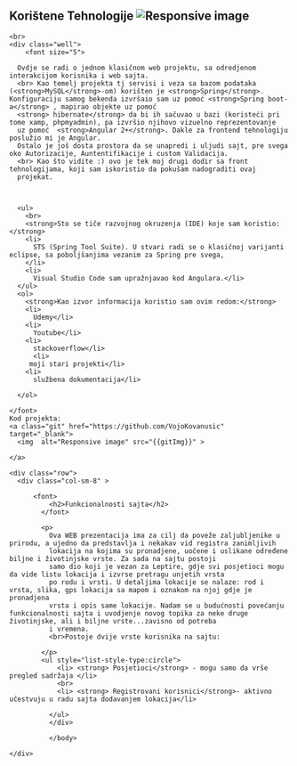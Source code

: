 
<!DOCTYPE html>
<html>
<body>

<div class="container" >



  <br>
  <div class="row">
     
 
  
  <div class="col-sm-10">
    <div class="jumbotron text-center">
      <h2>
        Korištene Tehnologije
         <img  class="img-fluid" alt="Responsive image" src="{{img}}">
      </h2>
    </div>
   
    <br>
    <div class="well">
        <font size="5">
           
      Ovdje se radi o jednom klasičnom web projektu, sa odredjenom interakcijom korisnika i web sajta.
      <br> Kao temelj projekta tj servisi i veza sa bazom podataka (<strong>MySQL</strong>-om) korišten je <strong>Spring</strong>. Konfiguraciju samog bekenda izvršaio sam uz pomoć <strong>Spring boot-a</strong> , mapirao objekte uz pomoć
      <strong> hibernate</strong> da bi ih sačuvao u bazi (koristeći pri tome xamp, phpmyadmin), pa izvršio njihovo vizuelno reprezentovanje
      uz pomoć  <strong>Angular 2+</strong>. Dakle za frontend tehnologiju poslužio mi je Angular.
      Ostalo je još dosta prostora da se unapredi i uljudi sajt, pre svega oko Autorizacije, Auntentifikacije i custom Validacija.
      <br> Kao što vidite :) ovo je tek moj drugi dodir sa front tehnologijama, koji sam iskoristio da pokušam nadograditi ovaj
      projekat.
     
      

      <ul>
        <br>
        <strong>Sto se tiče razvojnog okruzenja (IDE) koje sam koristio:</strong>
        <li>
          STS (Spring Tool Suite). U stvari radi se o klasičnoj varijanti eclipse, sa poboljšanjima vezanim za Spring pre svega,
        </li>
        <li>
          Visual Studio Code sam upražnjavao kod Angulara.</li>
      </ul>
      <ol>
        <strong>Kao izvor informacija koristio sam ovim redom:</strong>
        <li>
          Udemy</li>
        <li>
          Youtube</li>
        <li>
          stackoverflow</li>
          <li>
         moji stari projekti</li>
        <li>
          službena dokumentacija</li>

      </ol>
     
    </font>
    Kod projekta:
    <a class="git" href="https://github.com/VojoKovanusic" target="_blank"> 
      <img  alt="Responsive image" src="{{gitImg}}" >
    
    </a>
  </div>
 
</div></div>

<div class="container">
    
    <div class="row">
      <div class="col-sm-8" >
         
          <font>
              <h2>Funkcionalnosti sajta</h2>
            </font>
      
            <p>
              Ova WEB prezentacija ima za cilj da poveže zaljubljenike u prirodu, a ujedno da predstavlja i nekakav vid registra zanimljivih
              lokacija na kojima su pronadjene, uočene i uslikane određene biljne i životinjske vrste. Za sada na sajtu postoji
              samo dio koji je vezan za Leptire, gdje svi posjetioci mogu da vide listu lokacija i izvrse pretragu unjetih vrsta
              po rodu i vrsti. U detaljima lokacije se nalaze: rod i vrsta, slika, gps lokacija sa mapom i oznakom na njoj gdje je pronadjena
              vrsta i opis same lokacije. Nadam se u budućnosti povećanju funkcionalnosti sajta i uvodjenje novog topika za neke druge životinjske, ali i biljne vrste...zavisno od potreba
              i vremena.
              <br>Postoje dvije vrste korisnika na sajtu: 
             
            </p>
            <ul style="list-style-type:circle">
                <li> <strong> Posjetioci</strong> - mogu samo da vrše pregled sadržaja </li>
                <br>
                <li> <strong> Registrovani korisnici</strong>- aktivno učestvuju u radu sajta dodavanjem lokacija</li>
                
              </ul>  
              </div>
              
              </body>
</html>
     
      
    </div>
  </div>
